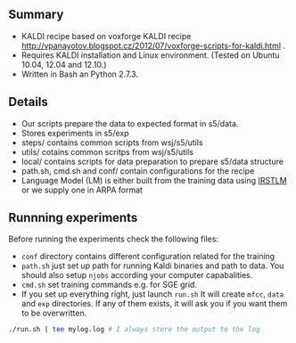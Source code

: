 Summary
-------
 * KALDI recipe based on voxforge KALDI recipe http://vpanayotov.blogspot.cz/2012/07/voxforge-scripts-for-kaldi.html .
 * Requires KALDI installation and Linux environment. (Tested on Ubuntu 10.04, 12.04 and 12.10.)
 * Written in Bash an Python 2.7.3.



Details
-----------
 * Our scripts prepare the data to expected format in s5/data. 
 * Stores experiments in s5/exp
 * steps/ contains common scripts from wsj/s5/utils
 * utils/ cotains common scritps from wsj/s5/utils
 * local/ contains scripts for data preparation to prepare s5/data structure
 * path.sh, cmd.sh and  conf/ contain configurations for the recipe
 * Language Model (LM) is either built from the training data using [IRSTLM](http://sourceforge.net/projects/irstlm/)  or we supply one in ARPA format


Runnning experiments
--------------------
Before running the experiments check the following files:
 * `conf` directory contains different configuration related for the training
 * `path.sh` just set up path for running Kaldi binaries and path to data.
    You should also setup `njobs` according your computer capabalities.
 * `cmd.sh` set training commands e.g. for SGE grid.
 * If you set up everything right, just launch `run.sh` It will create `mfcc`, `data` and `exp` directories.
   If any of them exists, it will ask you if you want them to be overwritten.
 ```bash
 ./run.sh | tee mylog.log # I always store the output to the log
 ```
